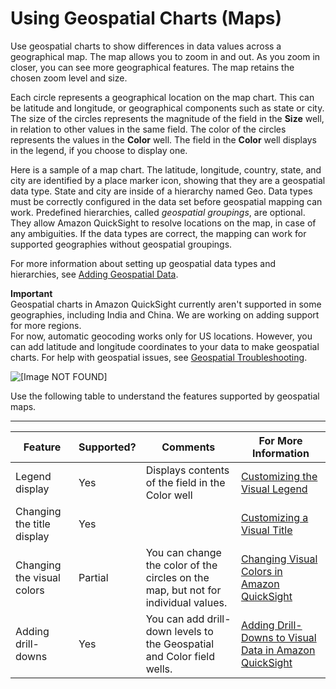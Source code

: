 # Using Geospatial Charts \(Maps\)<a name="geospatial-charts"></a>

Use geospatial charts to show differences in data values across a geographical map\. The map allows you to zoom in and out\. As you zoom in closer, you can see more geographical features\. The map retains the chosen zoom level and size\. 

Each circle represents a geographical location on the map chart\. This can be latitude and longitude, or geographical components such as state or city\. The size of the circles represents the magnitude of the field in the **Size** well, in relation to other values in the same field\. The color of the circles represents the values in the **Color** well\. The field in the **Color** well displays in the legend, if you choose to display one\.

Here is a sample of a map chart\. The latitude, longitude, country, state, and city are identified by a place marker icon, showing that they are a geospatial data type\. State and city are inside of a hierarchy named Geo\. Data types must be correctly configured in the data set before geospatial mapping can work\. Predefined hierarchies, called *geospatial groupings*, are optional\. They allow Amazon QuickSight to resolve locations on the map, in case of any ambiguities\. If the data types are correct, the mapping can work for supported geographies without geospatial groupings\.

For more information about setting up geospatial data types and hierarchies, see [Adding Geospatial Data](geospatial-data-prep.md)\.

**Important**  
Geospatial charts in Amazon QuickSight currently aren't supported in some geographies, including India and China\. We are working on adding support for more regions\.  
For now, automatic geocoding works only for US locations\. However, you can add latitude and longitude coordinates to your data to make geospatial charts\. For help with geospatial issues, see [Geospatial Troubleshooting](geospatial-troubleshooting.md)\.

![\[Image NOT FOUND\]](http://docs.aws.amazon.com/quicksight/latest/user/images/geo-mapchart-sample-1.png)

Use the following table to understand the features supported by geospatial maps\.


****  

| Feature | Supported? | Comments | For More Information | 
| --- | --- | --- | --- | 
| Legend display | Yes | Displays contents of the field in the Color well | [Customizing the Visual Legend](formatting-a-visual.md#customizing-visual-legend) | 
| Changing the title display | Yes |  | [Customizing a Visual Title](formatting-a-visual.md#displaying-visual-title) | 
| Changing the visual colors | Partial | You can change the color of the circles on the map, but not for individual values\. | [Changing Visual Colors in Amazon QuickSight](changing-visual-colors.md) | 
| Adding drill\-downs | Yes | You can add drill\-down levels to the Geospatial and Color field wells\. | [Adding Drill\-Downs to Visual Data in Amazon QuickSight](adding-drill-downs.md) | 